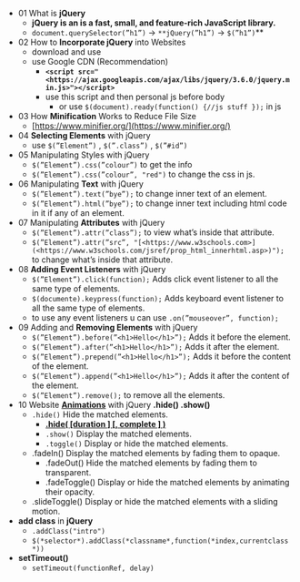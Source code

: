 - 01 What is **jQuery**
    - **jQuery is an is a fast, small, and feature-rich JavaScript library.**
    - `document.querySelector(”h1”)` → `**jQuery(”h1”)` → `$(”h1”)`**
- 02 How to **Incorporate jQuery** into Websites
    - download and use
    - use Google CDN (Recommendation)
        - **`<script src="<https://ajax.googleapis.com/ajax/libs/jquery/3.6.0/jquery.min.js>"></script>`**
        - use this script and then personal js before body
            - or use `$(document).ready(function() {//js stuff });` in js
- 03 How **Minification** Works to Reduce File Size
    - [https://www.minifier.org/](https://www.minifier.org/)
- 04 **Selecting Elements** with jQuery
    - use `$(”Element”)` , `$(”.class”)` , `$(”#id”)`
- 05 Manipulating Styles with jQuery
    - `$(”Element”).css(”colour”)` to get the info
    - `$(”Element”).css(”colour”, "red")` to change the css in js.
- 06 Manipulating **Text** with jQuery
    - `$(”Element”).text(”bye”);` to change inner text of an element.
    - `$(”Element”).html(”bye”);` to change inner text including html code in it if any of an element.
- 07 Manipulating **Attributes** with jQuery
    - `$(”Element”).attr(”class”);` to view what’s inside that attribute.
    - `$(”Element”).attr(”src”, "[<https://www.w3schools.com>](<https://www.w3schools.com/jsref/prop_html_innerhtml.asp>)");` to change what’s inside that attribute.
- 08 **Adding Event Listeners** with jQuery
    - `$(”Element”).click(function);` Adds click event listener to all the same type of elements.
    - `$(documente).keypress(function);` Adds keyboard event listener to all the same type of elements.
    - to use any event listeners u can use `.on(”mouseover”, function);`
- 09 Adding and **Removing Elements** with jQuery
    - `$(”Element”).before(”<h1>Hello</h1>”);` Adds it before the element.
    - `$(”Element”).after(”<h1>Hello</h1>”);` Adds it after the element.
    - `$(”Element”).prepend(”<h1>Hello</h1>”);` Adds it before the content of the element.
    - `$(”Element”).append(”<h1>Hello</h1>”);` Adds it after the content of the element.
    - `$(”Element”).remove();` to remove all the elements.
- 10 Website **[Animations](https://api.jquery.com/category/effects/)** with jQuery **.hide() .show()**
    - `.hide()` Hide the matched elements.
        - ****[.hide( [duration ] [, complete ] )](https://api.jquery.com/fadeIn/#fadeIn-duration-complete)****
        - `.show()` Display the matched elements.
        - `.toggle()` Display or hide the matched elements.
    - .fadeIn() Display the matched elements by fading them to opaque.
        - .fadeOut() Hide the matched elements by fading them to transparent.
        - .fadeToggle() Display or hide the matched elements by animating their opacity.
    - .slideToggle() Display or hide the matched elements with a sliding motion.
- **add class** in **jQuery**
    - `.addClass("intro")`
    - `$(*selector*).addClass(*classname*,function(*index,currentclass*))`
- **setTimeout()**
    - `setTimeout(functionRef, delay)`